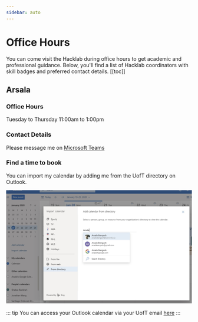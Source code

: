 ```yaml
---
sidebar: auto
---
```


# Office Hours


You can come visit the Hacklab during office hours to get academic and professional guidance. 
Below, you'll find a list of Hacklab coordinators with skill badges and preferred contact details. 
[[toc]]


## Arsala 

<Badge text="Academic Guidance" /> <Badge text="Professional Roadmap" /> <Badge text="Software Development"/>

### Office Hours 
Tuesday to Thursday 11:00am to 1:00pm

### Contact Details
Please message me on [Microsoft Teams](https://teams.microsoft.com)


### Find a time to book

You can import my calendar by adding me from the UofT directory on Outlook. 

![Import my calendar from the UofT directory on Outlook](./import-calendar.png)

::: tip
You can access your Outlook calendar via your UofT email [here](https://outlook.office.com/calendar)
:::